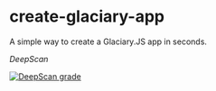 # create-glaciary-app 
A simple way to create a Glaciary.JS app in seconds.

*DeepScan*

<a href="https://deepscan.io/dashboard#view=project&tid=5144&pid=6923&bid=61428"><img src="https://deepscan.io/api/teams/5144/projects/6923/branches/61428/badge/grade.svg" alt="DeepScan grade"></a>
